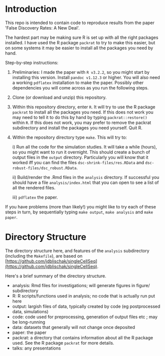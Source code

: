 # Introduction

This repo is intended to contain code to reproduce results
from the paper 'False Discovery Rates: A New Deal'.

The hardest part may be making sure R is set up with all the right packages installed.
I have used the R package `packrat` to try to make this easier, but on some systems
it may be easier to install all the packages you need by hand.

Step-by-step instructions:

1. Preliminaries: I made the paper with `R v3.2.2`, so you might start by installing this version.  Install `pandoc v1.12.3` or higher. You will also need a working `pdflatex` installation to make the paper. Possibly other
dependencies you will come across as you run the following steps.
2. Clone (or download and unzip) this repository.
3. Within this repository directory, enter `R`. It will try to use the R package
`packrat` to install all the packages you need.
If this does not work you may need to tell it to do this by hand by typing `packrat::restore()` within `R`.
If this does not work, you may prefer to remove the packrat subdirectory and install the packages you need yourself. Quit R.
4. Within the repository directory type `make`. This will try to:
 
      i) Run all the code for the simulation studies.
It will take a while (hours), so you might want to run it overnight. This should create a bunch of output files in the `output` directory. Particularly you will know that it worked iff you can find the files `dsc-shrink-files/res.RData` and `dsc-robust-files/dsc_robust.RData`.

      ii) Build/render the .Rmd files in the `analysis` directory. If successful you should have a file `analysis/index.html` that you can open to see a list of all the rendered files.
      
      iii)  `pdflatex` the paper.

If you have problems (more than likely!) you might like to try each of these steps in turn, by sequentially typing
`make output`, `make analysis` and `make paper`.


# Directory Structure

The directory structure here, and features of the `analysis` subdirectory (including the `Makefile`), are based on
[https://github.com/jdblischak/singleCellSeq](https://github.com/jdblischak/singleCellSeq).

Here's a brief summary of the directory structure.
- analysis: Rmd files for investigations; will generate figures in figure/ subdirectory
- R: R scripts/functions used in analysis; no code that is actually run put here
- output: largish files of data, typically created by code (eg postprocessed data, simulations)
- code: code used for preprocessing, generation of output files etc ; may be long-running
- data: datasets that generally will not change once deposited
- paper: the paper
- packrat: a directory that contains information about all the R package used.
See the R package `packrat` for more details.
- talks: any presentations
